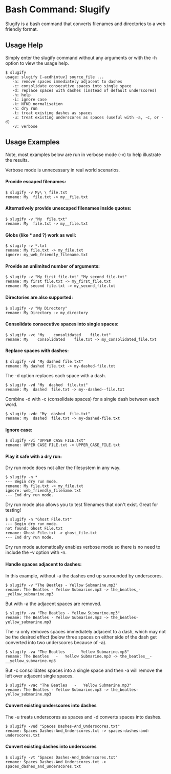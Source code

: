 # Bash Command: Slugify

Slugify is a bash command that converts filenames and directories to a web friendly format.

## Usage Help

Simply enter the slugify command without any arguments or with the -h option to view the usage help.

    $ slugify
    usage: slugify [-acdhintuv] source_file ...
       -a: remove spaces immediately adjacent to dashes
       -c: consolidate consecutive spaces into single space
       -d: replace spaces with dashes (instead of default underscores)
       -h: help
       -i: ignore case
       -k: NFKD normalisation
       -n: dry run
       -t: treat existing dashes as spaces
       -u: treat existing underscores as spaces (useful with -a, -c, or -d)
       -v: verbose

## Usage Examples

Note, most examples below are run in verbose mode (-v) to help illustrate the results.

Verbose mode is unnecessary in real world scenarios.

#### Provide escaped filenames:

    $ slugify -v My\ \ file.txt
    rename: My  file.txt -> my__file.txt

#### Alternatively provide unescaped filenames inside quotes:

    $ slugify -v "My  file.txt"
    rename: My  file.txt -> my__file.txt

#### Globs (like * and ?) work as well:

    $ slugify -v *.txt
    rename: My file.txt -> my_file.txt
    ignore: my_web_friendly_filename.txt

#### Provide an unlimited number of arguments:

    $ slugify -v "My first file.txt" "My second file.txt"
    rename: My first file.txt -> my_first_file.txt
    rename: My second file.txt -> my_second_file.txt

#### Directories are also supported:

    $ slugify -v "My Directory"
    rename: My Directory -> my_directory

#### Consolidate consecutive spaces into single spaces:

    $ slugify -vc "My    consolidated    file.txt"
    rename: My    consolidated    file.txt -> my_consolidated_file.txt

#### Replace spaces with dashes:

    $ slugify -vd "My dashed file.txt"
    rename: My dashed file.txt -> my-dashed-file.txt

The -d option replaces each space with a dash.

    $ slugify -vd "My  dashed  file.txt"
    rename: My  dashed  file.txt -> my--dashed--file.txt

Combine -d with -c (consolidate spaces) for a single dash between each word.

    $ slugify -vdc "My  dashed  file.txt"
    rename: My  dashed  file.txt -> my-dashed-file.txt

#### Ignore case:

    $ slugify -vi "UPPER CASE FILE.txt"
    rename: UPPER CASE FILE.txt -> UPPER_CASE_FILE.txt

#### Play it safe with a dry run:

Dry run mode does not alter the filesystem in any way.

    $ slugify -n *
    --- Begin dry run mode.
    rename: My file.txt -> my_file.txt
    ignore: web_friendly_filename.txt
    --- End dry run mode.

Dry run mode also allows you to test filenames that don't exist. Great for testing!

    $ slugify -n "Ghost File.txt"
    --- Begin dry run mode.
    not found: Ghost File.txt
    rename: Ghost File.txt -> ghost_file.txt
    --- End dry run mode.

Dry run mode automatically enables verbose mode so there is no need to include the -v option with -n.

#### Handle spaces adjacent to dashes:

In this example, without -a the dashes end up surrounded by underscores.

    $ slugify -v "The Beatles - Yellow Submarine.mp3"
    rename: The Beatles - Yellow Submarine.mp3 -> the_beatles_-_yellow_submarine.mp3

But with -a the adjacent spaces are removed.

    $ slugify -va "The Beatles - Yellow Submarine.mp3"
    rename: The Beatles - Yellow Submarine.mp3 -> the_beatles-yellow_submarine.mp3

The -a only removes spaces immediately adjacent to a dash, which may not be the desired effect (below three spaces on either side of the dash get converted into two underscores because of -a).

    $ slugify -va "The Beatles   -   Yellow Submarine.mp3"
    rename: The Beatles   -   Yellow Submarine.mp3 -> the_beatles__-__yellow_submarine.mp3

But -c consolidates spaces into a single space and then -a will remove the left over adjacent single spaces.

    $ slugify -vac "The Beatles   -   Yellow Submarine.mp3"
    rename: The Beatles - Yellow Submarine.mp3 -> the_beatles-yellow_submarine.mp3

#### Convert existing underscores into dashes

The -u treats underscores as spaces and -d converts spaces into dashes.

    $ slugify -vud "Spaces Dashes-And_Underscores.txt"
    rename: Spaces Dashes-And_Underscores.txt -> spaces-dashes-and-underscores.txt

#### Convert existing dashes into underscores

    $ slugify -vt "Spaces Dashes-And_Underscores.txt"
    rename: Spaces Dashes-And_Underscores.txt -> spaces_dashes_and_underscores.txt

